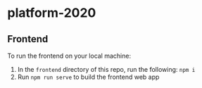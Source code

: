 # platform-2020

## Frontend
To run the frontend on your local machine:
1. In the `frontend` directory of this repo, run the following: `npm i`
2. Run `npm run serve` to build the frontend web app
